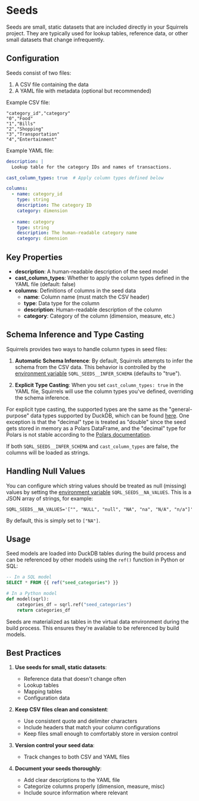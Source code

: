# Seeds

Seeds are small, static datasets that are included directly in your Squirrels project. They are typically used for lookup tables, reference data, or other small datasets that change infrequently.

## Configuration

Seeds consist of two files:
1. A CSV file containing the data
2. A YAML file with metadata (optional but recommended)

Example CSV file:
```csv
"category_id","category"
"0","Food"
"1","Bills"
"2","Shopping"
"3","Transportation"
"4","Entertainment"
```

Example YAML file:
```yaml
description: |
  Lookup table for the category IDs and names of transactions.

cast_column_types: true  # Apply column types defined below

columns:
  - name: category_id
    type: string
    description: The category ID
    category: dimension
  
  - name: category
    type: string
    description: The human-readable category name
    category: dimension
```

## Key Properties

- **description**: A human-readable description of the seed model
- **cast_column_types**: Whether to apply the column types defined in the YAML file (default: false)
- **columns**: Definitions of columns in the seed data
  - **name**: Column name (must match the CSV header)
  - **type**: Data type for the column
  - **description**: Human-readable description of the column
  - **category**: Category of the column (dimension, measure, etc.)

## Schema Inference and Type Casting

Squirrels provides two ways to handle column types in seed files:

1. **Automatic Schema Inference**: By default, Squirrels attempts to infer the schema from the CSV data. This behavior is controlled by the [environment variable] `SQRL_SEEDS__INFER_SCHEMA` (defaults to "true").

2. **Explicit Type Casting**: When you set `cast_column_types: true` in the YAML file, Squirrels will use the column types you've defined, overriding the schema inference.

For explicit type casting, the supported types are the same as the "general-purpose" data types supported by DuckDB, which can be found [here](https://duckdb.org/docs/stable/sql/data_types/overview.html#general-purpose-data-types). One exception is that the "decimal" type is treated as "double" since the seed gets stored in memory as a Polars DataFrame, and the "decimal" type for Polars is not stable according to the [Polars documentation](https://docs.pola.rs/api/python/stable/reference/api/polars.datatypes.Decimal.html).

If both `SQRL_SEEDS__INFER_SCHEMA` and `cast_column_types` are false, the columns will be loaded as strings.

## Handling Null Values

You can configure which string values should be treated as null (missing) values by setting the [environment variable] `SQRL_SEEDS__NA_VALUES`. This is a JSON array of strings, for example:

```
SQRL_SEEDS__NA_VALUES='["", "NULL", "null", "NA", "na", "N/A", "n/a"]'
```

By default, this is simply set to `["NA"]`.

## Usage

Seed models are loaded into DuckDB tables during the build process and can be referenced by other models using the `ref()` function in Python or SQL:

```sql
-- In a SQL model
SELECT * FROM {{ ref("seed_categories") }}
```

```python
# In a Python model
def model(sqrl):
    categories_df = sqrl.ref("seed_categories")
    return categories_df
```

Seeds are materialized as tables in the virtual data environment during the build process. This ensures they're available to be referenced by build models.

## Best Practices

1. **Use seeds for small, static datasets**:
   - Reference data that doesn't change often
   - Lookup tables
   - Mapping tables
   - Configuration data

2. **Keep CSV files clean and consistent**:
   - Use consistent quote and delimiter characters
   - Include headers that match your column configurations
   - Keep files small enough to comfortably store in version control

3. **Version control your seed data**:
   - Track changes to both CSV and YAML files

4. **Document your seeds thoroughly**:
   - Add clear descriptions to the YAML file
   - Categorize columns properly (dimension, measure, misc)
   - Include source information where relevant


[environment variable]: ./environment
